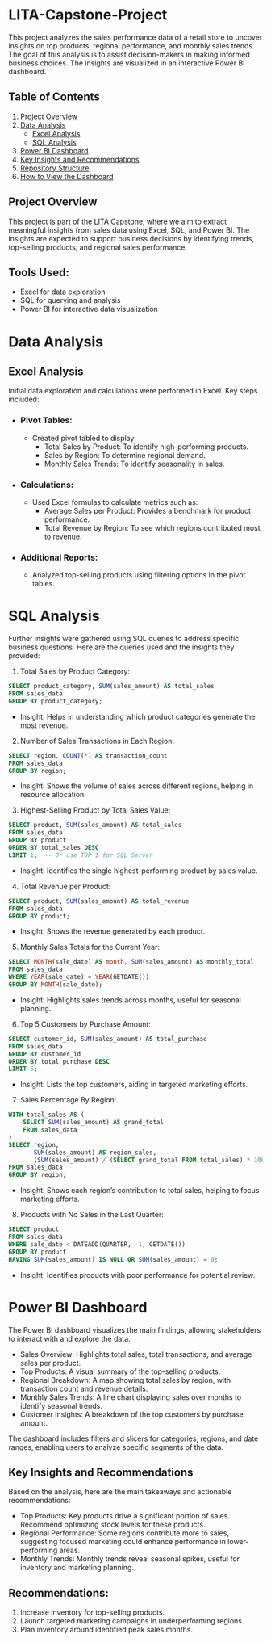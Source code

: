 # LITA-Capstone-Project
This project analyzes the sales performance data of a retail store to uncover insights on top products, regional performance, and monthly sales trends. The goal of this analysis is to assist decision-makers in making informed business choices. The insights are visualized in an interactive Power BI dashboard.

## Table of Contents
1. [Project Overview](#project-overview)
2. [ Data Analysis](#data-analysis)
   * [Excel Analysis](#excel-analysis)
   * [SQL Analysis](#sql-analysis)
3. [Power BI Dashboard](#power-bi-dashboard)
4. [Key Insights and Recommendations](key-insights-and-recommendations)
5. [Repository Structure](#repository-structure)
6. [How to View the Dashboard](#how-to-view-the-dashboard)

## Project Overview
This project is part of the LITA Capstone, where we aim to extract meaningful insights from sales data using Excel, SQL, and Power BI. The insights are expected to support business decisions by identifying trends, top-selling products, and regional sales performance.


## Tools Used:
* Excel for data exploration
* SQL for querying and analysis
* Power BI for interactive data visualization


# Data Analysis
## Excel Analysis
Initial data exploration and calculations were performed in Excel. Key steps included:

* ### Pivot Tables:
     * Created pivot tabled to display:
       * Total Sales by Product: To identify high-performing products.
       * Sales by Region: To determine regional demand.
       * Monthly Sales Trends: To identify seasonality in sales.
* ### Calculations:
     * Used Excel formulas to calculate metrics such as:
        * Average Sales per Product: Provides a benchmark for product performance.
        * Total Revenue by Region: To see which regions contributed most to revenue.
* ### Additional Reports:
     * Analyzed top-selling products using filtering options in the pivot tables.


# SQL Analysis
Further insights were gathered using SQL queries to address specific business questions. Here are the queries used and the insights they provided:

1. Total Sales by Product Category:
   
```SQL
SELECT product_category, SUM(sales_amount) AS total_sales
FROM sales_data
GROUP BY product_category;
```
 * Insight: Helps in understanding which product categories generate the most revenue.

2. Number of Sales Transactions in Each Region:

```SQL
SELECT region, COUNT(*) AS transaction_count
FROM sales_data
GROUP BY region;
```
 * Insight: Shows the volume of sales across different regions, helping in resource allocation.

3. Highest-Selling Product by Total Sales Value:

```SQL
SELECT product, SUM(sales_amount) AS total_sales
FROM sales_data
GROUP BY product
ORDER BY total_sales DESC
LIMIT 1;  -- Or use TOP 1 for SQL Server
```
 * Insight: Identifies the single highest-performing product by sales value.

4. Total Revenue per Product:

```SQL
SELECT product, SUM(sales_amount) AS total_revenue
FROM sales_data
GROUP BY product;
```
 * Insight: Shows the revenue generated by each product.

5. Monthly Sales Totals for the Current Year:

```SQL
SELECT MONTH(sale_date) AS month, SUM(sales_amount) AS monthly_total
FROM sales_data
WHERE YEAR(sale_date) = YEAR(GETDATE())
GROUP BY MONTH(sale_date);
```
 * Insight: Highlights sales trends across months, useful for seasonal planning.

6. Top 5 Customers by Purchase Amount:
   
```SQL
SELECT customer_id, SUM(sales_amount) AS total_purchase
FROM sales_data
GROUP BY customer_id
ORDER BY total_purchase DESC
LIMIT 5;
```
 * Insight: Lists the top customers, aiding in targeted marketing efforts.

7. Sales Percentage By Region:

```SQL
WITH total_sales AS (
    SELECT SUM(sales_amount) AS grand_total
    FROM sales_data
)
SELECT region,
       SUM(sales_amount) AS region_sales,
       (SUM(sales_amount) / (SELECT grand_total FROM total_sales) * 100) AS sales_percentage
FROM sales_data
GROUP BY region;
```
 * Insight: Shows each region’s contribution to total sales, helping to focus marketing efforts.

8. Products with No Sales in the Last Quarter:

```SQL
SELECT product
FROM sales_data
WHERE sale_date < DATEADD(QUARTER, -1, GETDATE())
GROUP BY product
HAVING SUM(sales_amount) IS NULL OR SUM(sales_amount) = 0;
```
 * Insight: Identifies products with poor performance for potential review.


# Power BI Dashboard
The Power BI dashboard visualizes the main findings, allowing stakeholders to interact with and explore the data.

* Sales Overview: Highlights total sales, total transactions, and average sales per product.
* Top Products: A visual summary of the top-selling products.
* Regional Breakdown: A map showing total sales by region, with transaction count and revenue details.
* Monthly Sales Trends: A line chart displaying sales over months to identify seasonal trends.
* Customer Insights: A breakdown of the top customers by purchase amount.

The dashboard includes filters and slicers for categories, regions, and date ranges, enabling users to analyze specific segments of the data.


## Key Insights and Recommendations
Based on the analysis, here are the main takeaways and actionable recommendations:

- Top Products: Key products drive a significant portion of sales. Recommend optimizing stock levels for these products.
- Regional Performance: Some regions contribute more to sales, suggesting focused marketing could enhance performance in lower-performing areas.
- Monthly Trends: Monthly trends reveal seasonal spikes, useful for inventory and marketing planning.
  
## Recommendations:

1. Increase inventory for top-selling products.
2. Launch targeted marketing campaigns in underperforming regions.
3. Plan inventory around identified peak sales months.
   
